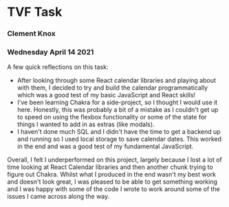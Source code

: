 <h1>TVF Task</h1> 
<h3>Clement Knox</h3>
<h3>Wednesday April 14 2021</h3>

A few quick reflections on this task:

* After looking through some React calendar libraries and playing about with them, I decided to try and build the calendar programmatically which was a good test of my basic JavaScript and React skills!
* I've been learning Chakra for a side-project, so I thought I would use it here. Honestly, this was probably a bit of a mistake as I couldn't get up to speed on using the flexbox functionality or some of the state for things I wanted to add in as extras (like modals).
* I haven't done much SQL and I didn't have the time to get a backend up and running so I used local storage to save calendar dates. This worked in the end and was a good test of my fundamental JavaScript.

Overall, I felt I underperformed on this project, largely because I lost a lot of time looking at React Calendar libraries and then another chunk trying to figure out Chakra. Whilst what I produced in the end wasn't my best work and doesn't look great, I was pleased to be able to get something working and I was happy with some of the code I wrote to work around some of the issues I came across along the way.